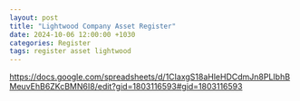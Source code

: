 ```yaml
---
layout: post
title: "Lightwood Company Asset Register"
date: 2024-10-06 12:00:00 +1030
categories: Register
tags: register asset lightwood
---
```


https://docs.google.com/spreadsheets/d/1CIaxgS18aHleHDCdmJn8PLIbhBMeuvEhB6ZKcBMN6I8/edit?gid=1803116593#gid=1803116593